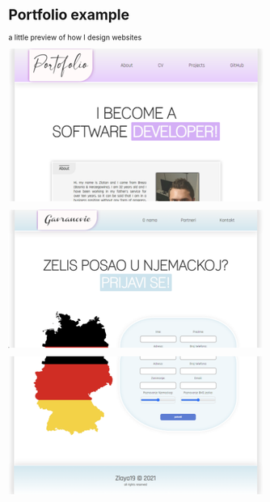 # Portfolio example
a little preview of how I design websites

![](images/websiteA.png)

![](images/website.png)

![](images/website2.png)


